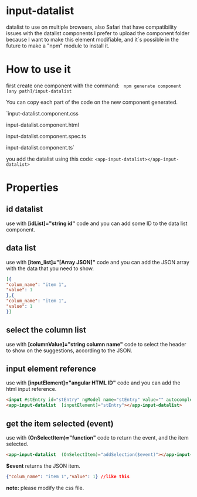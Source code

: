 # input-datalist
datalist to use on multiple browsers, also Safari that have compatibility issues with the datalist components
I prefer to upload the component folder because I want to make this element modifiable, and it´s possible in the future to make a "npm" module to install it.

# How to use it
 first create one component with the command:
 ` npm generate component [any path]/input-datalist`
 
You can copy each part of the code on the new component generated.
  
`input-datalist.component.css

input-datalist.component.html

input-datalist.component.spec.ts

input-datalist.component.ts`

you add the datalist using this code:
`<app-input-datalist></app-input-datalist>`
# Properties
## id datalist 
use with **[idList]="string id"** code and you can add some ID to the data list component.
## data list
use with **[item_list]="[Array JSON]"** code and you can add the JSON array with the data that you need to show.
```json
[{
"colum_name": "item 1",
"value": 1
},{
"colum_name": "item 1",
"value": 1
}]
```
## select the column list
use with **[columnValue]="string column name"** code to select the header to show on the suggestions, according to the JSON.
## input element reference
use with **[inputElement]="angular HTML ID"** code and you can add the html input reference.
```html
<input #stEntry id="stEntry" ngModel name="stEntry" value="" autocomplete="off">
<app-input-datalist  [inputElement]="stEntry"></app-input-datalist>
```
## get the item selected (event)
use with **(OnSelectItem)="function"** code to return the event, and the item selected.
```html
<app-input-datalist  (OnSelectItem)="addSelection($event)"></app-input-datalist>
```
**$event** returns the JSON item.
```json
{"colum_name": "item 1","value": 1} //like this
```
**note:** please modify the css file.
